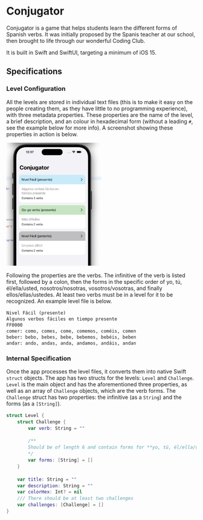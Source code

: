 # Conjugator

Conjugator is a game that helps students learn the different forms of Spanish verbs. It was initially proposed by the Spanis teacher at our school, then brought to life through our wonderful Coding Club.

It is built in Swift and SwiftUI, targeting a minimum of iOS 15.

## Specifications

### Level Configuration

All the levels are stored in individual text files (this is to make it easy on the people creating them, as they have little to no programming experience), with three metadata properties. These properties are the name of the level, a brief description, and an colour in hexadecimal form (without a leading `#`, see the example below for more info). A screenshot showing these properties in action is below.

<img src="assets/main-screen.png" alt="The main screen of Conjugator" width="50%" height="50%" />

Following the properties are the verbs. The infinitive of the verb is listed first, followed by a colon, then the forms in the specific order of yo, tú, él/ella/usted, nosotros/nosotras, vosotros/vosotras, and finally ellos/ellas/ustedes. At least two verbs must be in a level for it to be recognized. An example level file is below.

```text
Nivel Fácil (presente)
Algunos verbos fáciles en tiempo presente
FF0000
comer: como, comes, come, comemos, coméis, comen
beber: bebo, bebes, bebe, bebemos, bebéis, beben
andar: ando, andas, anda, andamos, andáis, andan
```

### Internal Specification

Once the app processes the level files, it converts them into native Swift `struct` objects. The app has two structs for the levels: `Level` and `Challenge`. `Level` is the main object and has the aforementioned three properties, as well as an array of `Challenge` objects, which are the verb forms. The `Challenge` struct has two properties: the infinitive (as a `String`) and the forms (as a `[String]`).

```swift
struct Level {
    struct Challenge {
        var verb: String = ""

        /**
        Should be of length 6 and contain forms for **yo, tú, él/ella/usted, nosotros/nosotras, vosotros/vosotras, and ellos/ellas/ustedes**
        */
        var forms: [String] = []
    }

    var title: String = ""
    var description: String = ""
    var colorHex: Int? = nil
    /// There should be at least two challenges
    var challenges: [Challenge] = []
}
```
